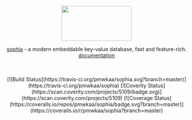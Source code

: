 
<p align="center">
	<a href="http://sphia.org"><img src="http://sphia.org/logo.png" width="190px" height="95px" /></a>
</p>
<p align="center">
	<a href="http://sphia.org">sophia</a> - a modern embeddable key-value database, fast and feature-rich.
	<br>
	<a href="http://sphia.org/documentation.html">documentation</a>
	<br>
	<br>
</p>

<p align="center">
<br>
[![Build Status](https://travis-ci.org/pmwkaa/sophia.svg?branch=master)](https://travis-ci.org/pmwkaa/sophia)
[![Coverity Status](https://scan.coverity.com/projects/5109/badge.svg)](https://scan.coverity.com/projects/5109)
[![Coverage Status](https://coveralls.io/repos/pmwkaa/sophia/badge.svg?branch=master)](https://coveralls.io/r/pmwkaa/sophia?branch=master)
</p>
